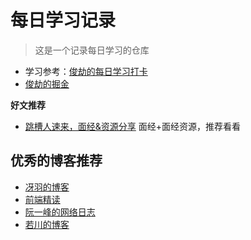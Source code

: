 # 每日学习记录

> 这是一个记录每日学习的仓库

- 学习参考：[俊劫的每日学习打卡](https://alexwjj.github.io/)
- [俊劫的掘金](https://juejin.cn/user/3386151545609837/posts)

**好文推荐**

- [跳槽人速来，面经&资源分享](https://juejin.cn/post/6942988170208215076#heading-16) 面经+面经资源，推荐看看

## 优秀的博客推荐

- [冴羽的博客](https://github.com/mqyqingfeng/Blog)
- [前端精读](https://github.com/ascoders/weekly)
- [阮一峰的网络日志](http://www.ruanyifeng.com/blog/weekly/)
- [若川的博客](https://lxchuan12.gitee.io/)

